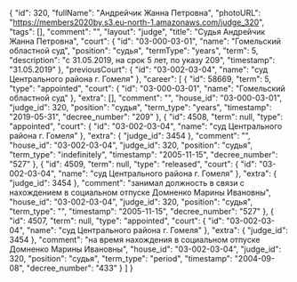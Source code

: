 {
    "id": 320,
    "fullName": "Андрейчик Жанна Петровна",
    "photoURL": "https://members2020by.s3.eu-north-1.amazonaws.com/judge_320",
    "tags": [],
    "comment": "",
    "layout": "judge",
    "title": "Судья Андрейчик Жанна Петровна",
    "court": {
        "id": "03-000-03-01",
        "name": "Гомельский областной суд",
        "position": "судья",
        "termType": "years",
        "term": 5,
        "description": "c 31.05.2019, на срок 5 лет, по указу 209",
        "timestamp": "31.05.2019"
    },
    "previousCourt": {
        "id": "03-002-03-04",
        "name": "суд Центрального района г. Гомеля"
    },
    "career": [
        {
            "id": 58669,
            "term": 5,
            "type": "appointed",
            "court": {
                "id": "03-000-03-01",
                "name": "Гомельский областной суд"
            },
            "extra": [],
            "comment": "",
            "house_id": "03-000-03-01",
            "judge_id": 320,
            "position": "судья",
            "term_type": "years",
            "timestamp": "2019-05-31",
            "decree_number": "209"
        },
        {
            "id": 4508,
            "term": null,
            "type": "appointed",
            "court": {
                "id": "03-002-03-04",
                "name": "суд Центрального района г. Гомеля"
            },
            "extra": {
                "judge_id": 3454
            },
            "comment": "",
            "house_id": "03-002-03-04",
            "judge_id": 320,
            "position": "судья",
            "term_type": "indefinitely",
            "timestamp": "2005-11-15",
            "decree_number": "527"
        },
        {
            "id": 4509,
            "term": null,
            "type": "released",
            "court": {
                "id": "03-002-03-04",
                "name": "суд Центрального района г. Гомеля"
            },
            "extra": {
                "judge_id": 3454
            },
            "comment": "занимал должность в связи с нахождением в социальном отпуске Домненко Марины Ивановны",
            "house_id": "03-002-03-04",
            "judge_id": 320,
            "position": "судья",
            "term_type": "",
            "timestamp": "2005-11-15",
            "decree_number": "527"
        },
        {
            "id": 4507,
            "term": null,
            "type": "appointed",
            "court": {
                "id": "03-002-03-04",
                "name": "суд Центрального района г. Гомеля"
            },
            "extra": {
                "judge_id": 3454
            },
            "comment": "на время нахождения в социальном отпуске Домненко Марины Ивановны",
            "house_id": "03-002-03-04",
            "judge_id": 320,
            "position": "судья",
            "term_type": "period",
            "timestamp": "2004-09-08",
            "decree_number": "433"
        }
    ]
}